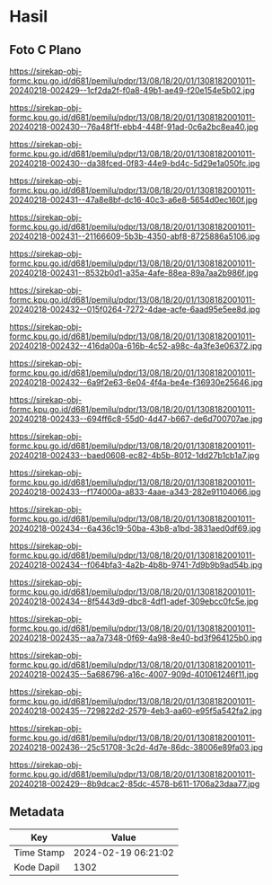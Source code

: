# Hasil

## Foto C Plano

https://sirekap-obj-formc.kpu.go.id/d681/pemilu/pdpr/13/08/18/20/01/1308182001011-20240218-002429--1cf2da2f-f0a8-49b1-ae49-f20e154e5b02.jpg

https://sirekap-obj-formc.kpu.go.id/d681/pemilu/pdpr/13/08/18/20/01/1308182001011-20240218-002430--76a48f1f-ebb4-448f-91ad-0c6a2bc8ea40.jpg

https://sirekap-obj-formc.kpu.go.id/d681/pemilu/pdpr/13/08/18/20/01/1308182001011-20240218-002430--da38fced-0f83-44e9-bd4c-5d29e1a050fc.jpg

https://sirekap-obj-formc.kpu.go.id/d681/pemilu/pdpr/13/08/18/20/01/1308182001011-20240218-002431--47a8e8bf-dc16-40c3-a6e8-5654d0ec160f.jpg

https://sirekap-obj-formc.kpu.go.id/d681/pemilu/pdpr/13/08/18/20/01/1308182001011-20240218-002431--21166609-5b3b-4350-abf8-8725886a5106.jpg

https://sirekap-obj-formc.kpu.go.id/d681/pemilu/pdpr/13/08/18/20/01/1308182001011-20240218-002431--8532b0d1-a35a-4afe-88ea-89a7aa2b986f.jpg

https://sirekap-obj-formc.kpu.go.id/d681/pemilu/pdpr/13/08/18/20/01/1308182001011-20240218-002432--015f0264-7272-4dae-acfe-6aad95e5ee8d.jpg

https://sirekap-obj-formc.kpu.go.id/d681/pemilu/pdpr/13/08/18/20/01/1308182001011-20240218-002432--416da00a-616b-4c52-a98c-4a3fe3e06372.jpg

https://sirekap-obj-formc.kpu.go.id/d681/pemilu/pdpr/13/08/18/20/01/1308182001011-20240218-002432--6a9f2e63-6e04-4f4a-be4e-f36930e25646.jpg

https://sirekap-obj-formc.kpu.go.id/d681/pemilu/pdpr/13/08/18/20/01/1308182001011-20240218-002433--694ff6c8-55d0-4d47-b667-de6d700707ae.jpg

https://sirekap-obj-formc.kpu.go.id/d681/pemilu/pdpr/13/08/18/20/01/1308182001011-20240218-002433--baed0608-ec82-4b5b-8012-1dd27b1cb1a7.jpg

https://sirekap-obj-formc.kpu.go.id/d681/pemilu/pdpr/13/08/18/20/01/1308182001011-20240218-002433--f174000a-a833-4aae-a343-282e91104066.jpg

https://sirekap-obj-formc.kpu.go.id/d681/pemilu/pdpr/13/08/18/20/01/1308182001011-20240218-002434--6a436c19-50ba-43b8-a1bd-3831aed0df69.jpg

https://sirekap-obj-formc.kpu.go.id/d681/pemilu/pdpr/13/08/18/20/01/1308182001011-20240218-002434--f064bfa3-4a2b-4b8b-9741-7d9b9b9ad54b.jpg

https://sirekap-obj-formc.kpu.go.id/d681/pemilu/pdpr/13/08/18/20/01/1308182001011-20240218-002434--8f5443d9-dbc8-4df1-adef-309ebcc0fc5e.jpg

https://sirekap-obj-formc.kpu.go.id/d681/pemilu/pdpr/13/08/18/20/01/1308182001011-20240218-002435--aa7a7348-0f69-4a98-8e40-bd3f964125b0.jpg

https://sirekap-obj-formc.kpu.go.id/d681/pemilu/pdpr/13/08/18/20/01/1308182001011-20240218-002435--5a686796-a16c-4007-909d-401061246f11.jpg

https://sirekap-obj-formc.kpu.go.id/d681/pemilu/pdpr/13/08/18/20/01/1308182001011-20240218-002435--729822d2-2579-4eb3-aa60-e95f5a542fa2.jpg

https://sirekap-obj-formc.kpu.go.id/d681/pemilu/pdpr/13/08/18/20/01/1308182001011-20240218-002436--25c51708-3c2d-4d7e-86dc-38006e89fa03.jpg

https://sirekap-obj-formc.kpu.go.id/d681/pemilu/pdpr/13/08/18/20/01/1308182001011-20240218-002429--8b9dcac2-85dc-4578-b611-1706a23daa77.jpg


## Metadata

| Key        | Value               |
| ---------- | ------------------- |
| Time Stamp | 2024-02-19 06:21:02 |
| Kode Dapil | 1302                |



